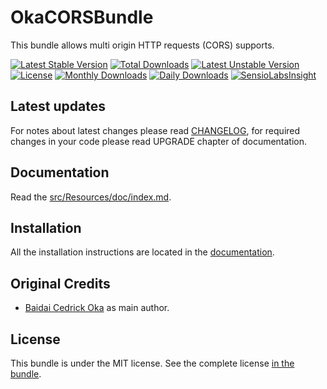 OkaCORSBundle
=============

This bundle allows multi origin HTTP requests (CORS) supports.

[![Latest Stable Version](https://poser.pugx.org/coka/cors-bundle/v/stable)](https://packagist.org/packages/coka/cors-bundle)
[![Total Downloads](https://poser.pugx.org/coka/cors-bundle/downloads)](https://packagist.org/packages/coka/cors-bundle)
[![Latest Unstable Version](https://poser.pugx.org/coka/cors-bundle/v/unstable)](https://packagist.org/packages/coka/cors-bundle)
[![License](https://poser.pugx.org/coka/cors-bundle/license)](https://packagist.org/packages/coka/cors-bundle)
[![Monthly Downloads](https://poser.pugx.org/coka/cors-bundle/d/monthly)](https://packagist.org/packages/coka/cors-bundle)
[![Daily Downloads](https://poser.pugx.org/coka/cors-bundle/d/daily)](https://packagist.org/packages/coka/cors-bundle)
[![SensioLabsInsight](https://insight.sensiolabs.com/projects/decc08f3-aa4b-4c7b-8377-c61a4b2f961c/mini.png)](https://insight.sensiolabs.com/projects/decc08f3-aa4b-4c7b-8377-c61a4b2f961c)

Latest updates
--------------

For notes about latest changes please read [CHANGELOG](CHANGELOG.md), for required changes in your code please read UPGRADE chapter of documentation.

Documentation
-------------

Read the [src/Resources/doc/index.md](src/Resources/doc/index.md).

Installation
------------

All the installation instructions are located in the [documentation](src/Resources/doc/index.md).

Original Credits
----------------

* [Baidai Cedrick Oka](https://github.com/CedrickOka) as main author.

License
-------

This bundle is under the MIT license. See the complete license [in the bundle](LICENSE).
